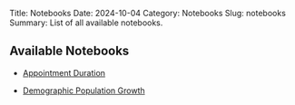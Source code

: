 Title: Notebooks
Date: 2024-10-04
Category: Notebooks
Slug: notebooks
Summary: List of all available notebooks.

## Available Notebooks

- [Appointment Duration](notebooks-html/1a_AppointmentDuration.html)

- [Demographic Population Growth](notebooks-html/1c_DemographicPopGrowth.html)